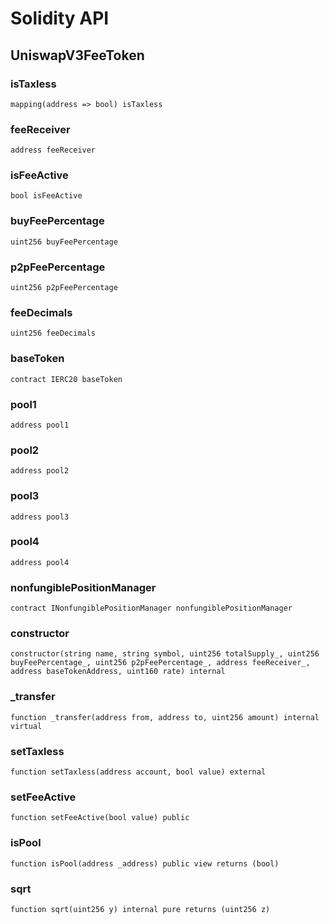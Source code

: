 # Solidity API

## UniswapV3FeeToken

### isTaxless

```solidity
mapping(address => bool) isTaxless
```

### feeReceiver

```solidity
address feeReceiver
```

### isFeeActive

```solidity
bool isFeeActive
```

### buyFeePercentage

```solidity
uint256 buyFeePercentage
```

### p2pFeePercentage

```solidity
uint256 p2pFeePercentage
```

### feeDecimals

```solidity
uint256 feeDecimals
```

### baseToken

```solidity
contract IERC20 baseToken
```

### pool1

```solidity
address pool1
```

### pool2

```solidity
address pool2
```

### pool3

```solidity
address pool3
```

### pool4

```solidity
address pool4
```

### nonfungiblePositionManager

```solidity
contract INonfungiblePositionManager nonfungiblePositionManager
```

### constructor

```solidity
constructor(string name, string symbol, uint256 totalSupply_, uint256 buyFeePercentage_, uint256 p2pFeePercentage_, address feeReceiver_, address baseTokenAddress, uint160 rate) internal
```

### _transfer

```solidity
function _transfer(address from, address to, uint256 amount) internal virtual
```

### setTaxless

```solidity
function setTaxless(address account, bool value) external
```

### setFeeActive

```solidity
function setFeeActive(bool value) public
```

### isPool

```solidity
function isPool(address _address) public view returns (bool)
```

### sqrt

```solidity
function sqrt(uint256 y) internal pure returns (uint256 z)
```


